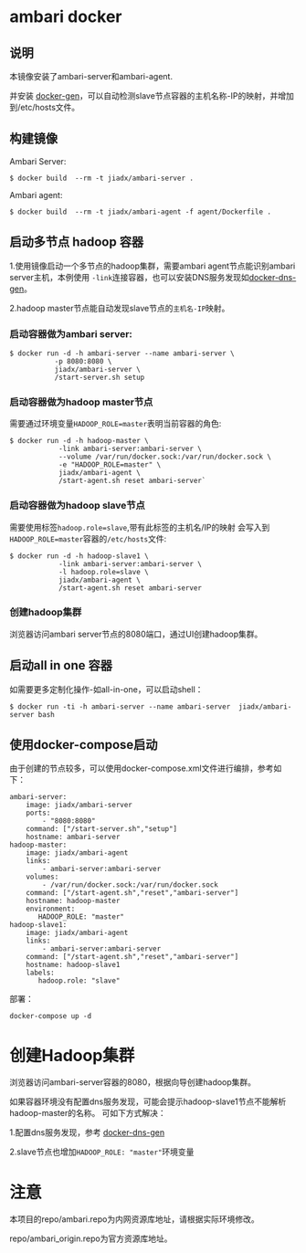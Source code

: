 # ambari docker

## 说明
 本镜像安装了ambari-server和ambari-agent.

 并安装 [docker-gen]，可以自动检测slave节点容器的主机名称-IP的映射，并增加到/etc/hosts文件。

##  构建镜像
Ambari Server:

    $ docker build  --rm -t jiadx/ambari-server .
Ambari agent:

    $ docker build  --rm -t jiadx/ambari-agent -f agent/Dockerfile .

## 启动多节点 hadoop 容器
1.使用镜像启动一个多节点的hadoop集群，需要ambari agent节点能识别ambari server主机，本例使用
`-link`连接容器，也可以安装DNS服务发现如[docker-dns-gen]。

2.hadoop master节点能自动发现slave节点的`主机名-IP`映射。

### 启动容器做为ambari server:

    $ docker run -d -h ambari-server --name ambari-server \
               -p 8080:8080 \
               jiadx/ambari-server \
               /start-server.sh setup

### 启动容器做为hadoop master节点
   需要通过环境变量`HADOOP_ROLE=master`表明当前容器的角色:

    $ docker run -d -h hadoop-master \
                -link ambari-server:ambari-server \
                --volume /var/run/docker.sock:/var/run/docker.sock \
                -e "HADOOP_ROLE=master" \
                jiadx/ambari-agent \
                /start-agent.sh reset ambari-server`

### 启动容器做为hadoop slave节点
   需要使用标签`hadoop.role=slave`,带有此标签的主机名/IP的映射
会写入到`HADOOP_ROLE=master`容器的`/etc/hosts`文件:

    $ docker run -d -h hadoop-slave1 \
                -link ambari-server:ambari-server \
                -l hadoop.role=slave \
                jiadx/ambari-agent \
                /start-agent.sh reset ambari-server
### 创建hadoop集群
浏览器访问ambari server节点的8080端口，通过UI创建hadoop集群。

## 启动all in one 容器
如需要更多定制化操作-如all-in-one，可以启动shell：

    $ docker run -ti -h ambari-server --name ambari-server  jiadx/ambari-server bash



## 使用docker-compose启动

由于创建的节点较多，可以使用docker-compose.xml文件进行编排，参考如下：


    ambari-server:
        image: jiadx/ambari-server
        ports:
            - "8080:8080"
        command: ["/start-server.sh","setup"]
        hostname: ambari-server
    hadoop-master:
        image: jiadx/ambari-agent
        links:
            - ambari-server:ambari-server
        volumes:
            - /var/run/docker.sock:/var/run/docker.sock
        command: ["/start-agent.sh","reset","ambari-server"]
        hostname: hadoop-master
        environment:
           HADOOP_ROLE: "master"
    hadoop-slave1:
        image: jiadx/ambari-agent
        links:
            - ambari-server:ambari-server
        command: ["/start-agent.sh","reset","ambari-server"]
        hostname: hadoop-slave1
        labels:
           hadoop.role: "slave"

部署：

    docker-compose up -d
# 创建Hadoop集群
浏览器访问ambari-server容器的8080，根据向导创建hadoop集群。

如果容器环境没有配置dns服务发现，可能会提示hadoop-slave1节点不能解析hadoop-master的名称。
可如下方式解决：

   1.配置dns服务发现，参考 [docker-dns-gen]

  2.slave节点也增加`HADOOP_ROLE: "master"`环境变量

# 注意

  本项目的repo/ambari.repo为内网资源库地址，请根据实际环境修改。

  repo/ambari_origin.repo为官方资源库地址。

  [docker-gen]: https://github.com/jwilder/docker-gen
  [docker-dns-gen]: https://github.com/jiadexin/docker-dns-gen